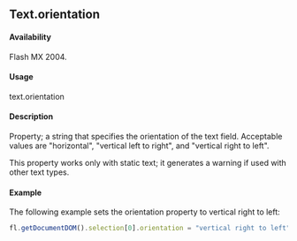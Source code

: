 ## Text.orientation

#### Availability

Flash MX 2004.

#### Usage

text.orientation

#### Description

Property; a string that specifies the orientation of the text field. Acceptable values are "horizontal", "vertical left to right", and "vertical right to left".

This property works only with static text; it generates a warning if used with other text types.

#### Example

The following example sets the orientation property to vertical right to left:

```javascript
fl.getDocumentDOM().selection[0].orientation = "vertical right to left";
```
